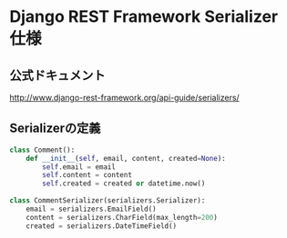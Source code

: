 # Django REST Framework Serializer 仕様

## 公式ドキュメント

http://www.django-rest-framework.org/api-guide/serializers/

## Serializerの定義

```python
class Comment():
    def __init__(self, email, content, created=None):
        self.email = email
        self.content = content
        self.created = created or datetime.now()
        
class CommentSerializer(serializers.Serializer):
    email = serializers.EmailField()
    content = serializers.CharField(max_length=200)
    created = serializers.DateTimeField()
```
